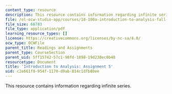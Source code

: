 ```yaml
---
content_type: resource
description: This resource contains information regarding infinite series.
file: /ol-ocw-studio-app/courses/18-100a-introduction-to-analysis-fall-2012/c2e661f9954f1170d9ab814c1dfb80ee_MIT18_100AF12_Assign_5.pdf
file_size: 66783
file_type: application/pdf
learning_resource_types: []
license: https://creativecommons.org/licenses/by-nc-sa/4.0/
ocw_type: OCWFile
parent_title: Readings and Assignments
parent_type: CourseSection
parent_uid: 5ff15742-57c1-98fd-1898-19d238ec0b48
resourcetype: Document
title: 'Introduction to Analysis: Assignment 5'
uid: c2e661f9-954f-1170-d9ab-814c1dfb80ee
---
```

This resource contains information regarding infinite series.